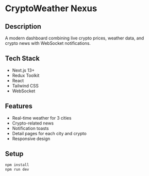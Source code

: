 # CryptoWeather Nexus

## Description
A modern dashboard combining live crypto prices, weather data, and crypto news with WebSocket notifications.

## Tech Stack
- Next.js 13+
- Redux Toolkit
- React
- Tailwind CSS
- WebSocket

## Features
- Real-time weather for 3 cities
- Crypto-related news
- Notification toasts
- Detail pages for each city and crypto
- Responsive design

## Setup
```bash
npm install
npm run dev
